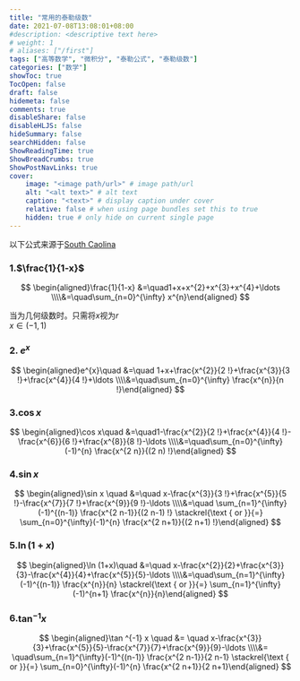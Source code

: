 ```yaml
---
title: "常用的泰勒级数"
date: 2021-07-08T13:08:01+08:00
#description: <descriptive text here>
# weight: 1
# aliases: ["/first"]
tags: ["高等数学", "微积分", "泰勒公式", "泰勒级数"]
categories: ["数学"]
showToc: true
TocOpen: false
draft: false
hidemeta: false
comments: true
disableShare: false
disableHLJS: false
hideSummary: false
searchHidden: false
ShowReadingTime: true
ShowBreadCrumbs: true
ShowPostNavLinks: true
cover:
    image: "<image path/url>" # image path/url
    alt: "<alt text>" # alt text
    caption: "<text>" # display caption under cover
    relative: false # when using page bundles set this to true
    hidden: true # only hide on current single page
---
```


以下公式来源于[South Caolina](https://people.math.sc.edu/girardi/m142/handouts/10sTaylorPolySeries.pdf)

### 1.$\frac{1}{1-x}$   
$$
\begin{aligned}\frac{1}{1-x} &=\quad1+x+x^{2}+x^{3}+x^{4}+\ldots \\\\&=\quad\sum_{n=0}^{\infty} x^{n}\end{aligned}
$$





当为几何级数时。只需将$x$视为$r$  
$x\in (-1,1)$
    
    

### 2. $e^x$   
$$
\begin{aligned}e^{x}\quad &=\quad 1+x+\frac{x^{2}}{2 !}+\frac{x^{3}}{3 !}+\frac{x^{4}}{4 !}+\ldots \\\\&=\quad\sum_{n=0}^{\infty} \frac{x^{n}}{n !}\end{aligned}
$$



### 3.$\cos{x}$

$$
\begin{aligned}\cos x\quad &=\quad1-\frac{x^{2}}{2 !}+\frac{x^{4}}{4 !}-\frac{x^{6}}{6 !}+\frac{x^{8}}{8 !}-\ldots \\\\&=\quad\sum_{n=0}^{\infty}(-1)^{n} \frac{x^{2 n}}{(2 n) !}\end{aligned}
$$



### 4.$\sin{x}$

$$
\begin{aligned}\sin x \quad &=\quad x-\frac{x^{3}}{3 !}+\frac{x^{5}}{5 !}-\frac{x^{7}}{7 !}+\frac{x^{9}}{9 !}-\ldots \\\\&=\quad \sum_{n=1}^{\infty}(-1)^{(n-1)} \frac{x^{2 n-1}}{(2 n-1) !} \stackrel{\text { or }}{=} \sum_{n=0}^{\infty}(-1)^{n} \frac{x^{2 n+1}}{(2 n+1) !}\end{aligned}
$$



### 5.$\ln{(1+x)}$

$$
\begin{aligned}\ln (1+x)\quad &=\quad x-\frac{x^{2}}{2}+\frac{x^{3}}{3}-\frac{x^{4}}{4}+\frac{x^{5}}{5}-\ldots \\\\&=\quad\sum_{n=1}^{\infty}(-1)^{(n-1)} \frac{x^{n}}{n} \stackrel{\text { or }}{=} \sum_{n=1}^{\infty}(-1)^{n+1} \frac{x^{n}}{n}\end{aligned}
$$



### 6.$\tan ^{-1} x$

$$
\begin{aligned}\tan ^{-1} x \quad &= \quad x-\frac{x^{3}}{3}+\frac{x^{5}}{5}-\frac{x^{7}}{7}+\frac{x^{9}}{9}-\ldots \\\\&= \quad\sum_{n=1}^{\infty}(-1)^{(n-1)} \frac{x^{2 n-1}}{2 n-1} \stackrel{\text { or }}{=} \sum_{n=0}^{\infty}(-1)^{n} \frac{x^{2 n+1}}{2 n+1}\end{aligned}
$$


